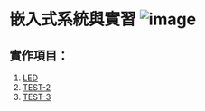 # 嵌入式系統與實習 ![image](https://user-images.githubusercontent.com/31268069/130341264-99c9e0f1-d8c5-4759-9ad5-bd51ecb31463.png)
## 實作項目：
1.   [LED](https://github.com/imjackyman/ES-Fall2021/blob/main/LED.md)
2.   [TEST-2](https://www.google.com.tw/)
3.   [TEST-3](https://www.google.com.tw/)


